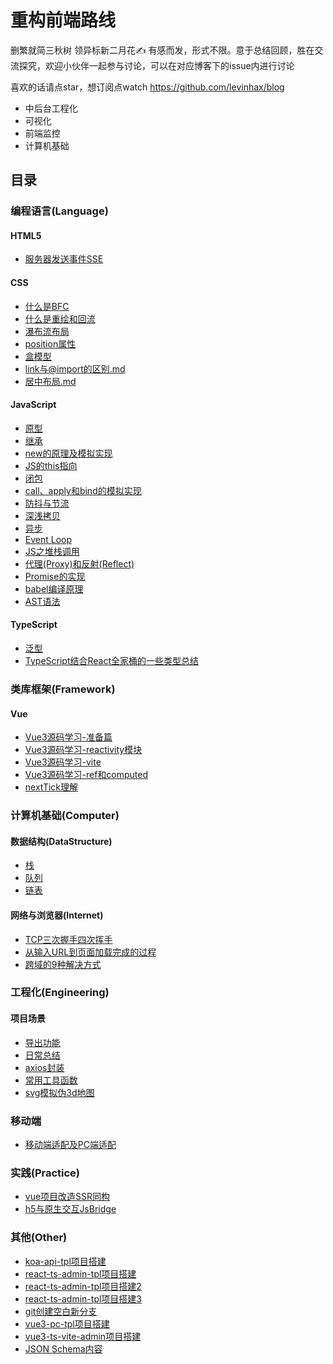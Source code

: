 # 重构前端路线

删繁就简三秋树 领异标新二月花✍ 有感而发，形式不限。意于总结回顾，胜在交流探究，欢迎小伙伴一起参与讨论，可以在对应博客下的issue内进行讨论

喜欢的话请点star，想订阅点watch https://github.com/levinhax/blog

- 中后台工程化
- 可视化
- 前端监控
- 计算机基础

## 目录

### 编程语言(Language)

#### HTML5

- [服务器发送事件SSE](Language/HTML5/服务器发送事件SSE.md)

#### CSS

- [什么是BFC](Language/CSS/什么是BFC.md)
- [什么是重绘和回流](Language/CSS/什么是重绘和回流.md)
- [瀑布流布局](Language/CSS/瀑布流布局.md)
- [position属性](Language/CSS/position属性.md)
- [盒模型](Language/CSS/盒模型.md)
- [link与@import的区别.md](Language/CSS/link与@import的区别.md)
- [居中布局.md](Language/CSS/居中布局.md)

#### JavaScript

- [原型](Language/JavaScript/原型.md)
- [继承](Language/JavaScript/继承.md)
- [new的原理及模拟实现](Language/JavaScript/new的原理及模拟实现.md)
- [JS的this指向](Language/JavaScript/JS的this指向.md)
- [闭包](Language/JavaScript/闭包.md)
- [call、apply和bind的模拟实现](Language/JavaScript/call、apply和bind的模拟实现.md)
- [防抖与节流](Language/JavaScript/防抖与节流.md)
- [深浅拷贝](Language/JavaScript/深浅拷贝.md)
- [异步](Language/JavaScript/异步.md)
- [Event Loop](Language/JavaScript/EventLoop.md)
- [JS之堆栈调用](Language/JavaScript/JS之堆栈调用.md)
- [代理(Proxy)和反射(Reflect)](Language/JavaScript/代理(Proxy)和反射(Reflect).md)
- [Promise的实现](Language/JavaScript/Promise的实现.md)
- [babel编译原理](Language/JavaScript/babel编译原理.md)
- [AST语法](Language/JavaScript/AST语法.md)

#### TypeScript

- [泛型](Language/TypeScript/泛型.md)
- [TypeScript结合React全家桶的一些类型总结](Language/TypeScript/TypeScript结合React全家桶的一些类型总结.md)

### 类库框架(Framework)

#### Vue

- [Vue3源码学习-准备篇](Framework/Vue/Vue3源码学习-准备篇.md)
- [Vue3源码学习-reactivity模块](Framework/Vue/Vue3源码学习-reactivity模块.md)
- [Vue3源码学习-vite](Framework/Vue/Vue3源码学习-vite.md)
- [Vue3源码学习-ref和computed](Framework/Vue/Vue3源码学习-ref和computed.md)
- [nextTick理解](Framework/Vue/nextTick理解.md)

### 计算机基础(Computer)

#### 数据结构(DataStructure)

- [栈](Computer/DataStructure/栈.md)
- [队列](Computer/DataStructure/队列.md)
- [链表](Computer/DataStructure/链表.md)

#### 网络与浏览器(Internet)

- [TCP三次握手四次挥手](Computer/Internet/TCP三次握手四次挥手.md)
- [从输入URL到页面加载完成的过程](Computer/Internet/从输入URL到页面加载完成的过程.md)
- [跨域的9种解决方式](Computer/Internet/跨域的9种解决方式.md)

### 工程化(Engineering)

#### 项目场景

- [导出功能](Engineering/ProjectScene/导出功能.md)
- [日常总结](Engineering/ProjectScene/日常总结.md)
- [axios封装](Engineering/ProjectScene/axios封装.md)
- [常用工具函数](Engineering/ProjectScene/常用工具函数.md)
- [svg模拟伪3d地图](Engineering/ProjectScene/svg模拟伪3d地图.md)

### 移动端

- [移动端适配及PC端适配](Engineering/Mobile/移动端适配及PC端适配.md)

### 实践(Practice)

- [vue项目改造SSR同构](Engineering/Practice/vue项目改造SSR同构.md)
- [h5与原生交互JsBridge](Engineering/Practice/h5与原生交互JsBridge.md)

### 其他(Other)

- [koa-api-tpl项目搭建](Other/koa-api-tpl项目搭建.md)
- [react-ts-admin-tpl项目搭建](Other/react-ts-admin-tpl项目搭建.md)
- [react-ts-admin-tpl项目搭建2](Other/react-ts-admin-tpl项目搭建2.md)
- [react-ts-admin-tpl项目搭建3](Other/react-ts-admin-tpl项目搭建3.md)
- [git创建空白新分支](Other/git创建空白新分支.md)
- [vue3-pc-tpl项目搭建](Other/vue3-pc-tpl项目搭建.md)
- [vue3-ts-vite-admin项目搭建](Other/vue3-ts-vite-admin项目搭建.md)
- [JSON Schema内容](Other/JSON%20Schema内容.md)

